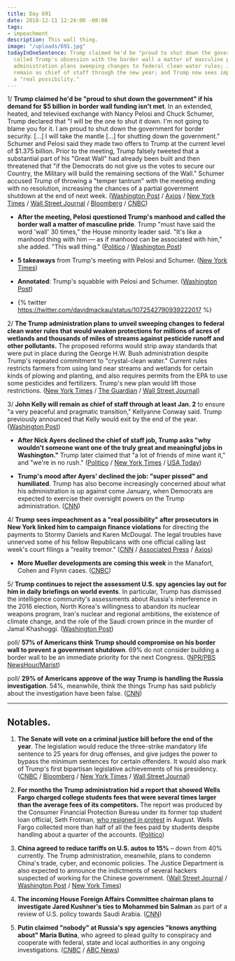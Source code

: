 ```yaml
---
title: Day 691
date: 2018-12-11 12:24:00 -08:00
tags:
- impeachment
description: This wall thing.
image: "/uploads/691.jpg"
todayInOneSentence: Trump claimed he'd be "proud to shut down the government"; Pelosi
  called Trump's obsession with the border wall a matter of masculine pride; the Trump
  administration plans sweeping changes to federal clean water rules; John Kelly will
  remain as chief of staff through the new year; and Trump now sees impeachment as
  a "real possibility."
---
```


1/ **Trump claimed he'd be "proud to shut down the government" if his demand for $5 billion in border wall funding isn't met**. In an extended, heated, and televised exchange with Nancy Pelosi and Chuck Schumer, Trump declared that "I will be the one to shut it down. I'm not going to blame you for it. I am proud to shut down the government for border security. \[...\] I will take the mantle \[...\] for shutting down the government." Schumer and Pelosi said they made two offers to Trump at the current level of $1.375 billion. Prior to the meeting, Trump falsely tweeted that a substantial part of his "Great Wall" had already been built and then threatened that "if the Democrats do not give us the votes to secure our Country, the Military will build the remaining sections of the Wall." Schumer accused Trump of throwing a "temper tantrum" with the meeting ending with no resolution, increasing the chances of a partial government shutdown at the end of next week. ([Washington Post](https://www.washingtonpost.com/powerpost/schumer-pelosi-set-to-meet-with-trump-on-wall-but-house-gop-stands-firm/2018/12/11/2604b1ae-fd56-11e8-862a-b6a6f3ce8199_story.html) / [Axios](https://www.axios.com/donald-trump-government-shutdown-border-wall-pelosi-schumer-c2072f15-4de9-44e2-a0e6-95f4eb562fa2.html) / [New York Times](https://www.nytimes.com/2018/12/11/us/politics/trump-border-wall-government-shutdown.html) / [Wall Street Journal](https://www.wsj.com/articles/ahead-of-spending-talks-trump-says-military-will-build-border-wall-if-democrats-dont-agree-to-fund-it-11544535438) / [Bloomberg](https://www.bloomberg.com/news/articles/2018-12-11/trump-says-i-will-be-the-one-to-shut-down-government-over-wall) / [CNBC](https://www.cnbc.com/2018/12/11/trump-meets-with-pelosi-and-schumer-on-border-wall-and-government-shutdown.html))

* **After the meeting, Pelosi questioned Trump's manhood and called the border wall a matter of masculine pride**. Trump "must have said the word 'wall' 30 times," the House minority leader said. "It's like a manhood thing with him — as if manhood can be associated with him," she added. "This wall thing." ([Politico](https://www.politico.com/story/2018/12/11/pelosi-disses-trumps-manhood-white-house-meeting-1057607) / [Washington Post](https://www.washingtonpost.com/powerpost/pelosi-questions-trumps-manhood-after-confrontational-white-house-meeting/2018/12/11/2b2111be-fd79-11e8-862a-b6a6f3ce8199_story.html))

* **5 takeaways** from Trump's meeting with Pelosi and Schumer. ([New York Times](https://www.nytimes.com/2018/12/11/us/politics/takeaways-trump-pelosi-schumer.html))

* **Annotated**: Trump's squabble with Pelosi and Schumer. ([Washington Post](https://www.washingtonpost.com/politics/2018/12/11/trumps-extraordinary-oval-office-squabble-with-chuck-schumer-nancy-pelosi-annotated/))

* {% twitter https://twitter.com/davidmackau/status/1072542790939222017 %}

2/ **The Trump administration plans to unveil sweeping changes to federal clean water rules that would weaken protections for millions of acres of wetlands and thousands of miles of streams against pesticide runoff and other pollutants.** The proposed reforms would strip away standards that were put in place during the George H.W. Bush administration despite Trump's repeated commitment to "crystal-clean water." Current rules restricts farmers from using land near streams and wetlands for certain kinds of plowing and planting, and also requires permits from the EPA to use some pesticides and fertilizers. Trump's new plan would lift those restrictions. ([New York Times](https://www.nytimes.com/2018/12/10/climate/trump-clean-water-rollback.html) / [The Guardian](https://www.theguardian.com/environment/2018/dec/11/trump-administration-strip-pollution-protections-streams-wetlands-harm-wildlife-drinking-water) / [Wall Street Journal](https://www.wsj.com/articles/epa-chief-calls-for-narrowing-scope-of-clean-water-rule-11544504460))

3/ **John Kelly will remain as chief of staff through at least Jan. 2** to ensure "a very peaceful and pragmatic transition," Kellyanne Conway said. Trump previously announced that Kelly would exit by the end of the year. ([Washington Post](https://www.washingtonpost.com/politics/kelly-to-remain-as-white-house-chief-of-staff-through-jan-2-or-longer-official-says/2018/12/11/3920b05e-fd69-11e8-862a-b6a6f3ce8199_story.html))

* **After Nick Ayers declined the chief of staff job, Trump asks "why wouldn't someone want one of the truly great and meaningful jobs in Washington."** Trump later claimed that "a lot of friends of mine want it," and "we're in no rush." ([Politico](https://www.politico.com/story/2018/12/11/trump-media-chief-of-staff-search-1055434) / [New York Times](https://www.nytimes.com/2018/12/10/us/politics/white-house-hiring-trump.html) / [USA Today](https://www.usatoday.com/story/news/politics/2018/12/10/president-trump-scrambles-next-white-house-chief-staff/2267864002/))

* **Trump's mood after Ayers' declined the job: "super pissed" and humiliated**. Trump has also become increasingly concerned about what his administration is up against come January, when Democrats are expected to exercise their oversight powers on the Trump administration. ([CNN](https://www.cnn.com/2018/12/10/politics/trump-ayers-politics/index.html))

4/ **Trump sees impeachment as a "real possibility" after prosecutors in New York linked him to campaign finance violations** for directing the payments to Stormy Daniels and Karen McDougal. The legal troubles have unnerved some of his fellow Republicans with one official calling last week's court filings a "reality tremor." ([CNN](https://www-m.cnn.com/2018/12/10/politics/trump-impeachment-concern/index.html) / [Associated Press](https://apnews.com/dc558078d0bb4b3e8aec63960a7091f0) / [Axios](https://www.axios.com/donald-trump-political-legal-problems-robert-mueller-5c9cb684-23ea-47c8-88e7-243a9bb1ef1e.html))

* **More Mueller developments are coming this week** in the Manafort, Cohen and Flynn cases. ([CNBC](https://www.cnbc.com/2018/12/11/more-mueller-developments-coming-in-manafort-cohen-and-flynn-cases.html))

5/ **Trump continues to reject the assessment U.S. spy agencies lay out for him in daily briefings on world events**. In particular, Trump has dismissed the intelligence community's assessments about Russia's interference in the 2016 election, North Korea's willingness to abandon its nuclear weapons program, Iran's nuclear and regional ambitions, the existence of climate change, and the role of the Saudi crown prince in the murder of Jamal Khashoggi. ([Washington Post](https://www.washingtonpost.com/world/national-security/gap-continues-to-widen-between-trump-and-intelligence-community-on-key-issues/2018/12/11/23a02cb0-f8db-11e8-863c-9e2f864d47e7_story.html))

poll/ **57% of Americans think Trump should compromise on his border wall to prevent a government shutdown**. 69% do not consider building a border wall to be an immediate priority for the next Congress. ([NPR/PBS NewsHour/Marist](http://maristpoll.marist.edu/?page_id=43529))

poll/ **29% of Americans approve of the way Trump is handling the Russia investigation**. 54%, meanwhile, think the things Trump has said publicly about the investigation have been false. ([CNN](https://www.cnn.com/2018/12/11/politics/cnn-poll-trump-mueller-approval-rating/index.html))

---

## Notables.

1. **The Senate will vote on a criminal justice bill before the end of the year**. The legislation would reduce the three-strike mandatory life sentence to 25 years for drug offenses, and give judges the power to bypass the minimum sentences  for certain offenders. It would also mark of Trump's first bipartisan legislative achievements of his presidency. ([CNBC](https://www.cnbc.com/2018/12/11/mitch-mcconnell-says-the-senate-will-vote-on-criminal-justice-reform-this-month.html) / [Bloomberg](https://www.bloomberg.com/news/articles/2018-12-11/senate-to-vote-on-trump-backed-sentencing-overhaul-this-year?srnd=politics-vp) / [New York Times](https://www.nytimes.com/2018/12/11/us/politics/criminal-justice-reform-bill.html) / [Wall Street Journal](https://www.wsj.com/articles/senate-to-vote-on-criminal-justice-overhaul-bill-11544545161))

2. **For months the Trump administration hid a report that showed Wells Fargo charged college students fees that were several times larger than the average fees of its competitors.** The report was produced by the Consumer Financial Protection Bureau under its former top student loan official, Seth Frotman, [who resigned in protest](https://www.politico.com/story/2018/08/27/seth-frotman-cfpb-resignation-student-loans-758036) in August. Wells Fargo collected more than half of all the fees paid by students despite handling about a quarter of the accounts. ([Politico](https://www.politico.com/story/2018/12/10/student-loan-fees-wells-fargo-1021129))

3. **China agreed to reduce tariffs on U.S. autos to 15%** – down from 40% currently. The Trump administration, meanwhile, plans to condemn China's trade, cyber, and economic policies. The Justice Department is also expected to announce the indictments of several hackers suspected of working for the Chinese government. ([Wall Street Journal](https://www.wsj.com/articles/china-agrees-to-reduce-tariffs-on-u-s-autos-11544548658) / [Washington Post](https://www.washingtonpost.com/world/national-security/trump-administration-to-condemn-china-over-hacking-and-economic-espionage-escalating-tensions-between-superpowers/2018/12/11/699e375c-f985-11e8-8d64-4e79db33382f_story.html) / [New York Times](https://www.nytimes.com/2018/12/11/us/politics/trump-china-trade.html))

4. **The incoming House Foreign Affairs Committee chairman plans to investigate Jared Kushner's ties to Mohammed bin Salman** as part of a review of U.S. policy towards Saudi Arabia. ([CNN](https://www.cnn.com/2018/12/10/politics/jared-kushner-house-democrats-saudi-mbs/index.html))

5. **Putin claimed "nobody" at Russia's spy agencies "knows anything about" Maria Butina**, who agreed to plead guilty to conspiracy and cooperate with federal, state and local authorities in any ongoing investigations. ([CNBC](https://www.cnbc.com/2018/12/11/putin-claims-accused-russia-agent-butina-not-known-to-spy-agencies.html) / [ABC News](https://abcnews.go.com/Politics/maria-butina-accused-russian-agent-reaches-plea-deal/story?id=59719083))